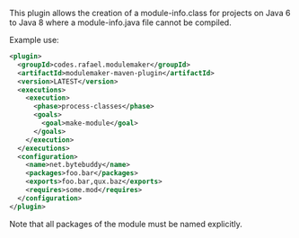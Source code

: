 This plugin allows the creation of a module-info.class for projects on Java 6 to Java 8 where a module-info.java file cannot be compiled.

Example use:

```xml
<plugin>
  <groupId>codes.rafael.modulemaker</groupId>
  <artifactId>modulemaker-maven-plugin</artifactId>
  <version>LATEST</version>
  <executions>
    <execution>
      <phase>process-classes</phase>
      <goals>
        <goal>make-module</goal>
      </goals>
    </execution>
  </executions>
  <configuration>
    <name>net.bytebuddy</name>
    <packages>foo.bar</packages>
    <exports>foo.bar,qux.baz</exports>
    <requires>some.mod</requires>
  </configuration>
</plugin>
```

Note that all packages of the module must be named explicitly.
